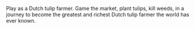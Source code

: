 Play as a Dutch tulip farmer. Game the market, plant tulips, kill weeds, in a journey to become the greatest and richest Dutch tulip farmer the world has ever known.
